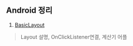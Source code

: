 ## Android 정리

1. [BasicLayout](https://github.com/mnisdh/Android/tree/master/android/BasicLayout)
  > Layout 설명, OnClickListener연결, 계산기 어플
